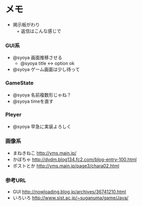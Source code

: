 # メモ  
+ 掲示板がわり  
    + 返信はこんな感じで
  
### GUI系  
+ @syoya 画面推移させる  
    + @syoya title <-> option ok
+ @syoya ゲーム画面は少し待って  
  
### GameState  
+ @syoya 名前複数形じゃね？  
+ @syoya timeを直す  
  
### Pleyer
+ @syoya 早急に実装よろしく  
  
### 画像系
+ まねきねこ http://yms.main.jp/  
+ かぼちゃ http://dvdm.blog134.fc2.com/blog-entry-100.html  
+ ポストとか http://yms.main.jp/page3/chara02.html  

### 参考URL  
+ GUI http://nowloading.blog.jp/archives/36741210.html  
+ いろいろ http://www.sist.ac.jp/~suganuma/game/Java/  
